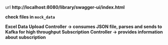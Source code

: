 url <b>
http://localhost:8080/library/swagger-ui/index.html

check files in <code>mock_data</code> <b>

Excel Data Upload Controller -> consumes JSON file, parses and sends to Kafka for high throughput <b>
Subscription Controller -> provides information about subscription <b>


